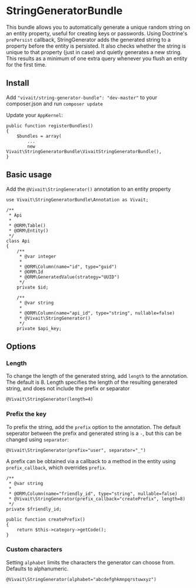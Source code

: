 # StringGeneratorBundle

This bundle allows you to automatically generate a unique random string on an entity property, useful for
creating keys or passwords. Using Doctrine's `prePersist` callback, StringGenerator adds the generated string to a property
before the entity is persisted. It also checks whether the string is unique to that property (just in case) and quietly
generates a new string. This results as a minimum of one extra query whenever you flush an entity for the first time.

## Install

Add `"vivait/string-generator-bundle": "dev-master"` to your composer.json and run `composer update`

Update your `AppKernel`:

    public function registerBundles()
    {
        $bundles = array(
            ...
            new Vivait\StringGeneratorBundle\VivaitStringGeneratorBundle(),
    }

## Basic usage

Add the `@Vivait\StringGenerator()` annotation to an entity property

    use Vivait\StringGeneratorBundle\Annotation as Vivait;
    
    /**
     * Api
     *
     * @ORM\Table()
     * @ORM\Entity()
     */
    class Api
    {
        /**
         * @var integer
         *
         * @ORM\Column(name="id", type="guid")
         * @ORM\Id
         * @ORM\GeneratedValue(strategy="UUID")
         */
        private $id;
    
        /**
         * @var string
         *
         * @ORM\Column(name="api_id", type="string", nullable=false)
         * @Vivait\StringGenerator()
         */
        private $api_key;

## Options

### Length

To change the length of the generated string, add `length` to the annotation. The default is 8. Length specifies the length
of the resulting generated string, and does not include the prefix or separator

    @Vivait\StringGenerator(length=4)
    
### Prefix the key

To prefix the string, add the `prefix` option to the annotation. The default seperator between the prefix and generated
string is a `-`, but this can be changed using `separator`:

    @Vivait\StringGenerator(prefix="user", separator="_")

A prefix can be obtained via a callback to a method in the entity using `prefix_callback`, which overrides `prefix`.

    /**
     * @var string
     *
     * @ORM\Column(name="friendly_id", type="string", nullable=false)
     * @Vivait\StringGenerator(prefix_callback="createPrefix", length=8)
     */
    private $friendly_id;
    
    public function createPrefix()
    {
        return $this->category->getCode();
    }
    
### Custom characters

Setting `alphabet` limits the characters the generator can choose from. Defaults to alphanumeric.

    @Vivait\StringGenerator(alphabet="abcdefghkmnpqrstuwxyz")